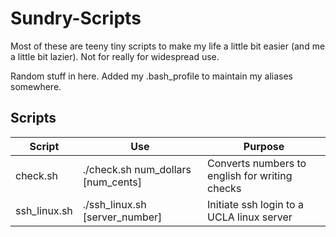 # Sundry-Scripts
Most of these are teeny tiny scripts to make my life a little bit easier (and me a little bit lazier). Not for really for widespread use. 

Random stuff in here. Added my .bash_profile to maintain my aliases somewhere.

## Scripts

| Script | Use | Purpose |
| --- | --- | --- | 
| check.sh | ./check.sh num_dollars [num_cents] | Converts numbers to english for writing checks | 
| ssh_linux.sh | ./ssh_linux.sh [server_number] | Initiate ssh login to a UCLA linux server | 
